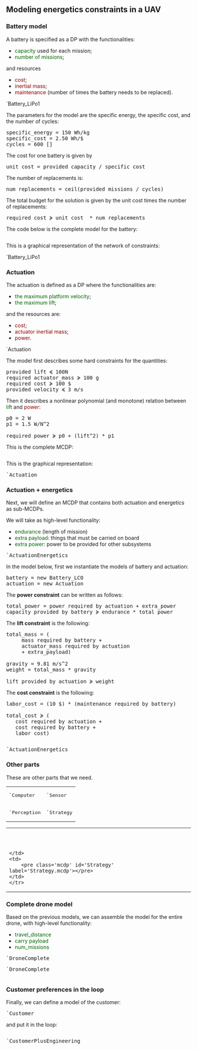 <style type='text/css'>
.F { color: darkgreen; }
.R { color: darkred;}
</style>

## Modeling energetics constraints in a UAV


### Battery model

A battery is specified as a DP with the functionalities:

* <span class=F>capacity</span> used for each mission;
* <span class=F>number of missions</span>;

and resources

* <span class=R>cost</span>;
* <span class=R>inertial mass</span>;
* <span class=R>maintenance</span> (number of times the battery needs to be replaced).

<render class='ndp_graph_templatized'>`Battery_LiPo1</render>

The parameters for the model are the specific energy, the specific cost, and
the number of cycles:

<pre class='mcdp_statements'>
specific_energy = 150 Wh/kg
specific_cost = 2.50 Wh/&#36;
cycles = 600 []
</pre>

The cost for one battery is given by

<pre class='mcdp_statements'>
unit_cost = provided capacity / specific_cost
</pre>

The number of replacements is:

<pre class='mcdp_statements'>
num_replacements = ceil(provided missions / cycles)
</pre>

The total budget for the solution is given by the unit cost times
the number of replacements:

<pre class='mcdp_statements'>
required cost ≽ unit_cost  * num_replacements
</pre>

The code below is the complete model for the battery:

<pre class='mcdp' id='Battery_LiPo1' label='Battery_LiPo1.mcdp'></pre>

This is a graphical representation of the network of constraints:

<render class='ndp_graph_enclosed'>`Battery_LiPo1</render>

### Actuation


The actuation is defined as a DP where the functionalities are:

* <span class=F>the maximum platform velocity</span>;
* <span class=F>the maximum lift</span>;

and the resources are:

* <span class=R>cost</span>;
* <span class=R>actuator inertial mass</span>;
* <span class=R>power</span>.

<render class='ndp_graph_templatized'>`Actuation</render>

The model first describes some hard constraints for the quantities:

<pre class='mcdp_statements'>
provided lift ≼ 100N
required actuator_mass ≽ 100 g
required cost ≽ 100 &#36;
provided velocity ≼ 3 m/s
</pre>

Then it describes a nonlinear polynomial (and monotone) relation
between <span class=F>lift</span> and <span class=R>power</span>:

<pre class='mcdp_statements'>
p0 = 2 W
p1 = 1.5 W/N^2

required power ≽ p0 + (lift^2) * p1
</pre>

This is the complete MCDP:

<pre class='mcdp' id='Actuation' label='Actuation.mcdp'></pre>

This is the graphical representation:

<pre class='ndp_graph_enclosed'>`Actuation</pre>

### Actuation + energetics

Next, we will define an MCDP that contains both
actuation and energetics as sub-MCDPs.

We will take as high-level functionality:

* <span class=F>endurance</span> (length of mission)
* <span class=F>extra payload</span>: things that must be carried on board
* <span class=F>extra power</span>: power to be provided for other subsystems

<pre class='ndp_graph_templatized'>`ActuationEnergetics</pre>


In the model below, first we instantiate the models of battery and actuation:

<pre class='mcdp_statements'>
battery = new Battery_LCO
actuation = new Actuation
</pre>


The **power constraint** can be written as follows:

<pre class='mcdp_statements'>
total_power = power required by actuation + extra_power
capacity provided by battery ≽ endurance * total_power
</pre>

The **lift constraint** is the following:

<pre class='mcdp_statements'>
total_mass = (
     mass required by battery +
     actuator_mass required by actuation
     + extra_payload)

gravity = 9.81 m/s^2
weight = total_mass * gravity

lift provided by actuation ≽ weight
</pre>

The **cost constraint** is the following:

<pre class=mcdp_statements>
labor_cost = (10 &#36;) * (maintenance required by battery)

total_cost ≽ (
   cost required by actuation +
   cost required by battery +
   labor_cost)
</pre>

<pre class='mcdp' id='ActuationEnergetics' label='ActuationEnergetics.mcdp'></pre>
<pre class='ndp_graph_enclosed'>`ActuationEnergetics</pre>

### Other parts

These are other parts that we need.


<table>
    <tr>
        <td>
            <pre class='ndp_graph_templatized'>`Computer</pre>
        </td>
        <td>
            <pre class='ndp_graph_templatized'>`Sensor</pre>
        </td>
    </tr>
    <tr>
    <td>
        <pre class='ndp_graph_templatized'>`Perception</pre>
    </td>
    <td>
        <pre class='ndp_graph_templatized'>`Strategy</pre>
    </td>
    </tr>
</table>


<table>
    <tr>
        <td>
        <pre class='mcdp' id='Computer' label='Computer.mcdp'></pre>
        </td>
        <td>
            <pre class='mcdp' id='Sensor' label='Sensor.mcdp'></pre>
        </td>
    </tr>
    <tr>
    <td>
    <pre class='mcdp' id='Perception' label='Perception.mcdp'></pre>

    </td>
    <td>
        <pre class='mcdp' id='Strategy' label='Strategy.mcdp'></pre>
    </td>
    </tr>
</table>

<!-- ### Shipping

<pre class='mcdp' id='Shipping' label='Shipping.mcdp'></pre>
<pre class='ndp_graph_templatized'>`Shipping</pre>
 -->

### Complete drone model

Based on the previous models, we can assemble the model
for the entire drone, with high-level functionality:
* <span class=F>travel_distance</span>
* <span class=F>carry payload</span>
* <span class=F>num_missions</span>

<pre class='ndp_graph_templatized'>`DroneComplete</pre>
<pre class='ndp_graph_enclosed'>`DroneComplete</pre>
<pre class='mcdp' id='DroneComplete' label='DroneComplete.mcdp'></pre>


### Customer preferences in the loop

Finally, we can define a model of the customer:

<pre class='ndp_graph_templatized'>`Customer</pre>


and put it in the loop:

<pre class='mcdp' id='CustomerPlusEngineering' label='CustomerPlusEngineering.mcdp'></pre>
<pre class='ndp_graph_enclosed'>`CustomerPlusEngineering</pre>
